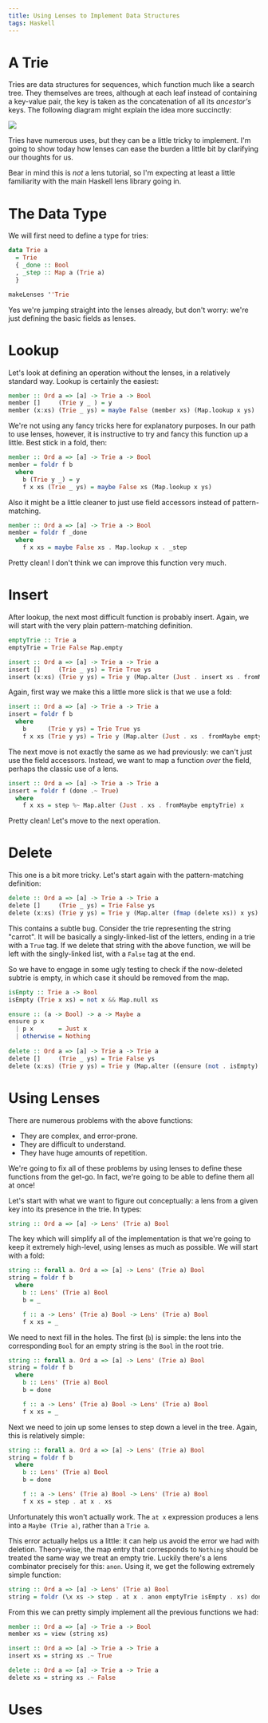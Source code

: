 ```yaml
---
title: Using Lenses to Implement Data Structures
tags: Haskell
---
```


# A Trie

Tries are data structures for sequences, which function much like a search tree.
They themselves are trees, although at each leaf instead of containing a
key-value pair, the key is taken as the concatenation of all its *ancestor's*
keys.
The following diagram might explain the idea more succinctly:

![](../images/Trie.svg)

Tries have numerous uses, but they can be a little tricky to implement.
I'm going to show today how lenses can ease the burden a little bit by
clarifying our thoughts for us.

Bear in mind this is *not* a lens tutorial, so I'm expecting at least a little
familiarity with the main Haskell lens library going in.

# The Data Type

We will first need to define a type for tries:

```haskell
data Trie a
  = Trie
  { _done :: Bool
  , _step :: Map a (Trie a)
  }

makeLenses ''Trie
```

Yes we're jumping straight into the lenses already, but don't worry: we're just
defining the basic fields as lenses.

# Lookup

Let's look at defining an operation without the lenses, in a relatively standard
way.
Lookup is certainly the easiest:

```haskell
member :: Ord a => [a] -> Trie a -> Bool
member []     (Trie y _ ) = y
member (x:xs) (Trie _ ys) = maybe False (member xs) (Map.lookup x ys)
```

We're not using any fancy tricks here for explanatory purposes.
In our path to use lenses, however, it is instructive to try and fancy this
function up a little.
Best stick in a fold, then:

```haskell
member :: Ord a => [a] -> Trie a -> Bool
member = foldr f b
  where
    b (Trie y _) = y
    f x xs (Trie _ ys) = maybe False xs (Map.lookup x ys)
```

Also it might be a little cleaner to just use field accessors instead of
pattern-matching.

```haskell
member :: Ord a => [a] -> Trie a -> Bool
member = foldr f _done
  where
    f x xs = maybe False xs . Map.lookup x . _step
```

Pretty clean! 
I don't think we can improve this function very much.


# Insert

After lookup, the next most difficult function is probably insert.
Again, we will start with the very plain pattern-matching definition.


```haskell
emptyTrie :: Trie a
emptyTrie = Trie False Map.empty

insert :: Ord a => [a] -> Trie a -> Trie a
insert []     (Trie _ ys) = Trie True ys
insert (x:xs) (Trie y ys) = Trie y (Map.alter (Just . insert xs . fromMaybe emptyTrie) x ys)
```

Again, first way we make this a little more slick is that we use a fold:

```haskell
insert :: Ord a => [a] -> Trie a -> Trie a
insert = foldr f b
  where
    b      (Trie y ys) = Trie True ys
    f x xs (Trie y ys) = Trie y (Map.alter (Just . xs . fromMaybe emptyTrie) x ys)
```

The next move is not exactly the same as we had previously: we can't just use
the field accessors.
Instead, we want to map a function *over* the field, perhaps the classic use of
a lens.

```haskell
insert :: Ord a => [a] -> Trie a -> Trie a
insert = foldr f (done .~ True)
  where
    f x xs = step %~ Map.alter (Just . xs . fromMaybe emptyTrie) x
```

Pretty clean! Let's move to the next operation.

# Delete

This one is a bit more tricky.
Let's start again with the pattern-matching definition:

```haskell
delete :: Ord a => [a] -> Trie a -> Trie a
delete []     (Trie _ ys) = Trie False ys
delete (x:xs) (Trie y ys) = Trie y (Map.alter (fmap (delete xs)) x ys)
```

This contains a subtle bug.
Consider the trie representing the string "carrot".
It will be basically a singly-linked-list of the letters, ending in a trie with
a `True` tag.
If we delete that string with the above function, we will be left with the
singly-linked list, with a `False` tag at the end.

So we have to engage in some ugly testing to check if the now-deleted subtrie is
empty, in which case it should be removed from the map.

```haskell
isEmpty :: Trie a -> Bool
isEmpty (Trie x xs) = not x && Map.null xs

ensure :: (a -> Bool) -> a -> Maybe a
ensure p x
  | p x       = Just x
  | otherwise = Nothing
    
delete :: Ord a => [a] -> Trie a -> Trie a
delete []     (Trie _ ys) = Trie False ys
delete (x:xs) (Trie y ys) = Trie y (Map.alter ((ensure (not . isEmpty) . delete xs) =<<) x ys)
```

# Using Lenses

There are numerous problems with the above functions:

* They are complex, and error-prone.
* They are difficult to understand.
* They have huge amounts of repetition.

We're going to fix all of these problems by using lenses to define these
functions from the get-go.
In fact, we're going to be able to define them all at once!

Let's start with what we want to figure out conceptually: a lens from a given
key into its presence in the trie.
In types:

```haskell
string :: Ord a => [a] -> Lens' (Trie a) Bool
```

The key which will simplify all of the implementation is that we're going to
keep it extremely high-level, using lenses as much as possible.
We will start with a fold:


```haskell
string :: forall a. Ord a => [a] -> Lens' (Trie a) Bool
string = foldr f b
  where
    b :: Lens' (Trie a) Bool
    b = _

    f :: a -> Lens' (Trie a) Bool -> Lens' (Trie a) Bool
    f x xs = _
```

We need to next fill in the holes.
The first (`b`) is simple: the lens into the corresponding `Bool` for an empty
string is the `Bool` in the root trie.

```haskell
string :: forall a. Ord a => [a] -> Lens' (Trie a) Bool
string = foldr f b
  where
    b :: Lens' (Trie a) Bool
    b = done

    f :: a -> Lens' (Trie a) Bool -> Lens' (Trie a) Bool
    f x xs = _
```

Next we need to join up some lenses to step down a level in the tree.
Again, this is relatively simple:

```haskell
string :: forall a. Ord a => [a] -> Lens' (Trie a) Bool
string = foldr f b
  where
    b :: Lens' (Trie a) Bool
    b = done

    f :: a -> Lens' (Trie a) Bool -> Lens' (Trie a) Bool
    f x xs = step . at x . xs
```

Unfortunately this won't actually work.
The `at x` expression produces a lens into a `Maybe (Trie a)`, rather than a
`Trie a`.

This error actually helps us a little: it can help us avoid the error we had
with deletion.
Theory-wise, the map entry that corresponds to `Nothing` should be treated the
same way we treat an empty trie.
Luckily there's a lens combinator precisely for this: `anon`.
Using it, we get the following extremely simple function:

```haskell
string :: Ord a => [a] -> Lens' (Trie a) Bool
string = foldr (\x xs -> step . at x . anon emptyTrie isEmpty . xs) done
```

From this we can pretty simply implement all the previous functions we had:

```haskell
member :: Ord a => [a] -> Trie a -> Bool
member xs = view (string xs)

insert :: Ord a => [a] -> Trie a -> Trie a
insert xs = string xs .~ True

delete :: Ord a => [a] -> Trie a -> Trie a
delete xs = string xs .~ False
```

# Uses

